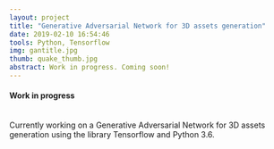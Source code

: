 ```yaml
---
layout: project
title: "Generative Adversarial Network for 3D assets generation"
date: 2019-02-10 16:54:46
tools: Python, Tensorflow
img: gantitle.jpg
thumb: quake_thumb.jpg
abstract: Work in progress. Coming soon!
---
```

#### Work in progress
<br>
Currently working on a Generative Adversarial Network for 3D assets generation using the library Tensorflow and Python 3.6.
